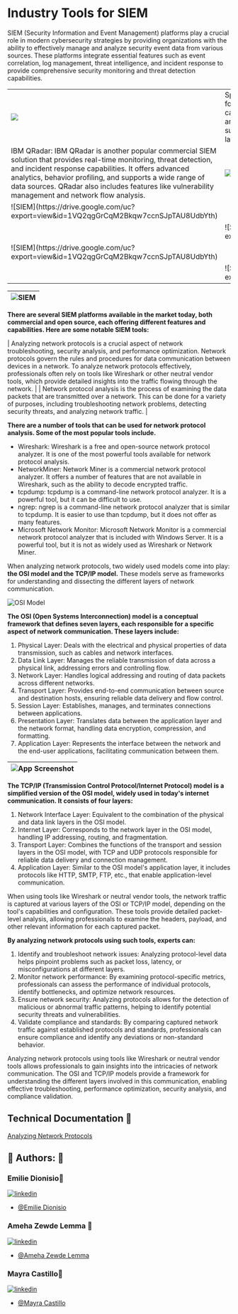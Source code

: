 # Industry Tools for SIEM

SIEM (Security Information and Event Management) platforms play a crucial role in modern cybersecurity strategies by providing organizations with the ability to effectively manage and analyze security event data from various sources. These platforms integrate essential features such as event correlation, log management, threat intelligence, and incident response to provide comprehensive security monitoring and threat detection capabilities.


<table>
   <tr>
    <td><img src="https://drive.google.com/uc?export=view&id=1eoj3SeykwP8B8KYltlq9tCTdPvk9VEI9"> </td>
    <td align="top">Splunk: Splunk is a leading commercial SIEM platform known for its powerful log management and data analytics capabilities. It offers real-time monitoring, event correlation, and a wide range of prebuilt security use cases. Splunk supports integration with various data sources and has a large ecosystem of apps and add-ons.</td>
  </tr>
    <tr>
    <td align="top">IBM QRadar: IBM QRadar is another popular commercial SIEM solution that provides real-time monitoring, threat detection, and incident response capabilities. It offers advanced analytics, behavior profiling, and supports a wide range of data sources. QRadar also includes features like vulnerability management and network flow analysis. </td>
    <td><img src="https://drive.google.com/uc?export=view&id=1e3JE3HCDdkpOA13z0shEQURO7WlbKgJW"></td>
    <tr>
    <td class="tg-0lax">![SIEM](https://drive.google.com/uc?export=view&id=1VQ2qgGrCqM2Bkqw7ccnSJpTAU8UdbYth)</td>
    <td class="tg-0lax"></td>
  </tr>
    <tr>
    <td class="tg-0lax"></td>
    <td class="tg-0lax">![SIEM](https://drive.google.com/uc?export=view&id=1VQ2qgGrCqM2Bkqw7ccnSJpTAU8UdbYth)</td>
  </tr>
    <tr>
    <td class="tg-0lax">![SIEM](https://drive.google.com/uc?export=view&id=1VQ2qgGrCqM2Bkqw7ccnSJpTAU8UdbYth)</td>
    <td class="tg-0lax"></td>
  </tr>
    <tr>
    <td class="tg-0lax"></td>
    <td class="tg-0lax">![SIEM](https://drive.google.com/uc?export=view&id=1VQ2qgGrCqM2Bkqw7ccnSJpTAU8UdbYth)</td>
  </tr>
</table>

|  ![SIEM](https://drive.google.com/uc?export=view&id=1VQ2qgGrCqM2Bkqw7ccnSJpTAU8UdbYth)  |
| ----------------------- |




**There are several SIEM platforms available in the market today, both commercial and open source, each offering different features and capabilities. Here are some notable SIEM tools:**



| Analyzing network protocols is a crucial aspect of network troubleshooting, security analysis, and performance optimization. Network protocols govern the rules and procedures for data communication between devices in a network. To analyze network protocols effectively, professionals often rely on tools like Wireshark or other neutral vendor tools, which provide detailed insights into the traffic flowing through the network. |
| Network protocol analysis is the process of examining the data packets that are transmitted over a network. This can be done for a variety of purposes, including troubleshooting network problems, detecting security threats, and analyzing network traffic. |

**There are a number of tools that can be used for network protocol analysis. Some of the most popular tools include.**

- Wireshark: Wireshark is a free and open-source network protocol analyzer. It is one of the most powerful tools available for network protocol analysis.
- NetworkMiner: Network Miner is a commercial network protocol analyzer. It offers a number of features that are not available in Wireshark, such as the ability to decode encrypted traffic.
- tcpdump: tcpdump is a command-line network protocol analyzer. It is a powerful tool, but it can be difficult to use.
- ngrep: ngrep is a command-line network protocol analyzer that is similar to tcpdump. It is easier to use than tcpdump, but it does not offer as many features.
- Microsoft Network Monitor: Microsoft Network Monitor is a commercial network protocol analyzer that is included with Windows Server. It is a powerful tool, but it is not as widely used as Wireshark or Network Miner.

When analyzing network protocols, two widely used models come into play: **the OSI model and the TCP/IP model.** These models serve as frameworks for understanding and dissecting the different layers of network communication.




![OSI Model](https://drive.google.com/uc?export=view&id=1JfZIN75hzjLyZ4HIb0uwXdTCAa9xUdoP) 




**The OSI (Open Systems Interconnection) model is a conceptual framework that defines seven layers, each responsible for a specific aspect of network communication. These layers include:** 

1. Physical Layer: Deals with the electrical and physical properties of data transmission, such as cables and network interfaces.
2. Data Link Layer: Manages the reliable transmission of data across a physical link, addressing errors and controlling flow.
3. Network Layer: Handles logical addressing and routing of data packets across different networks.
4. Transport Layer: Provides end-to-end communication between source and destination hosts, ensuring reliable data delivery and flow control.
5. Session Layer: Establishes, manages, and terminates connections between applications.
6. Presentation Layer: Translates data between the application layer and the network format, handling data encryption, compression, and formatting.
7. Application Layer: Represents the interface between the network and the end-user applications, facilitating communication between them. 



| ![App Screenshot](https://drive.google.com/uc?export=view&id=1AN0_tMVUvTzAzP_injeJbkcG5y2myzy8) |
| ----------------------- |


**The TCP/IP (Transmission Control Protocol/Internet Protocol) model is a simplified version of the OSI model, widely used in today's internet communication. It consists of four layers:**

1. Network Interface Layer: Equivalent to the combination of the physical and data link layers in the OSI model.
2. Internet Layer: Corresponds to the network layer in the OSI model, handling IP addressing, routing, and fragmentation.
3. Transport Layer: Combines the functions of the transport and session layers in the OSI model, with TCP and UDP protocols responsible for reliable data delivery and connection management.
4. Application Layer: Similar to the OSI model's application layer, it includes protocols like HTTP, SMTP, FTP, etc., that enable application-level communication.

When using tools like Wireshark or neutral vendor tools, the network traffic is captured at various layers of the OSI or TCP/IP model, depending on the tool's capabilities and configuration. These tools provide detailed packet-level analysis, allowing professionals to examine the headers, payload, and other relevant information for each captured packet.


**By analyzing network protocols using such tools, experts can:**

1. Identify and troubleshoot network issues: Analyzing protocol-level data helps pinpoint problems such as packet loss, latency, or misconfigurations at different layers.
2. Monitor network performance: By examining protocol-specific metrics, professionals can assess the performance of individual protocols, identify bottlenecks, and optimize network resources.
3. Ensure network security: Analyzing protocols allows for the detection of malicious or abnormal traffic patterns, helping to identify potential security threats and vulnerabilities.
4. Validate compliance and standards: By comparing captured network traffic against established protocols and standards, professionals can ensure compliance and identify any deviations or non-standard behavior.

Analyzing network protocols using tools like Wireshark or neutral vendor tools allows professionals to gain insights into the intricacies of network communication. The OSI and TCP/IP models provide a framework for understanding the different layers involved in this communication, enabling effective troubleshooting, performance optimization, security analysis, and compliance validation.

## Technical Documentation 🤖

[Analyzing Network Protocols](https://docs.google.com/document/d/19xuaboWqPuh2xHv4bwEWp6eR3k2f7zS9hQ9Nw0aDXqE/edit?usp=share_link)


## 🔗 Authors: 👐

### Emilie Dionisio👩‍
[![linkedin](https://img.shields.io/badge/linkedin-0A66C2?style=for-the-badge&logo=linkedin&logoColor=white)](https://www.linkedin.com/in/emdionisio/)
- [@Emilie Dionisio](https://github.com/emiliedionisio)


### Ameha Zewde Lemma 👨
[![linkedin](https://img.shields.io/badge/linkedin-0A66C2?style=for-the-badge&logo=linkedin&logoColor=white)](https://www.linkedin.com/in/ameha-lemma/)
- [@Ameha Zewde Lemma](https://github.com/orgs/cybertrainingrange/people/ameha01)

### Mayra Castillo👩‍
[![linkedin](https://img.shields.io/badge/linkedin-0A66C2?style=for-the-badge&logo=linkedin&logoColor=white)](https://www.linkedin.com/in/mayra-castillo-barrios/)
- [@Mayra Castillo](https://github.com/mbarri0s)
